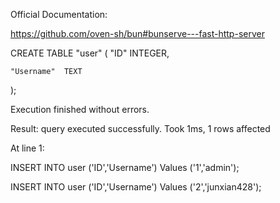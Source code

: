 Official Documentation:

https://github.com/oven-sh/bun#bunserve---fast-http-server



CREATE TABLE "user" (
	"ID"	INTEGER,

	"Username"	TEXT

);

Execution finished without errors.

Result: query executed successfully. Took 1ms, 1 rows affected

At line 1:

INSERT INTO user ('ID','Username') Values ('1','admin');

INSERT INTO user ('ID','Username') Values ('2','junxian428');
